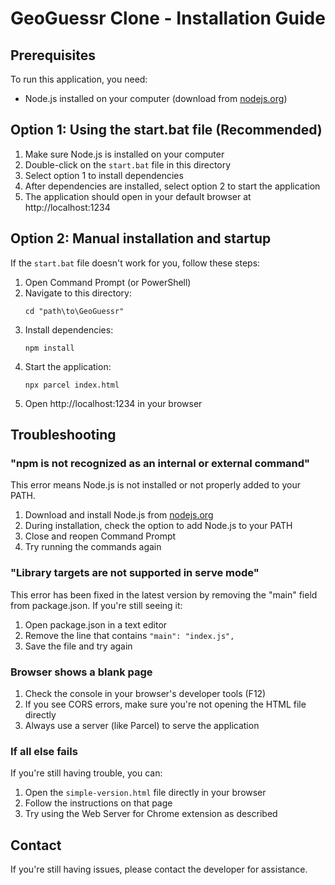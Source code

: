# GeoGuessr Clone - Installation Guide

## Prerequisites
To run this application, you need:
- Node.js installed on your computer (download from [nodejs.org](https://nodejs.org/))

## Option 1: Using the start.bat file (Recommended)

1. Make sure Node.js is installed on your computer
2. Double-click on the `start.bat` file in this directory
3. Select option 1 to install dependencies
4. After dependencies are installed, select option 2 to start the application
5. The application should open in your default browser at http://localhost:1234

## Option 2: Manual installation and startup

If the `start.bat` file doesn't work for you, follow these steps:

1. Open Command Prompt (or PowerShell)
2. Navigate to this directory:
   ```
   cd "path\to\GeoGuessr"
   ```
3. Install dependencies:
   ```
   npm install
   ```
4. Start the application:
   ```
   npx parcel index.html
   ```
5. Open http://localhost:1234 in your browser

## Troubleshooting

### "npm is not recognized as an internal or external command"

This error means Node.js is not installed or not properly added to your PATH.

1. Download and install Node.js from [nodejs.org](https://nodejs.org/)
2. During installation, check the option to add Node.js to your PATH
3. Close and reopen Command Prompt
4. Try running the commands again

### "Library targets are not supported in serve mode"

This error has been fixed in the latest version by removing the "main" field from package.json. If you're still seeing it:

1. Open package.json in a text editor
2. Remove the line that contains `"main": "index.js",`
3. Save the file and try again

### Browser shows a blank page

1. Check the console in your browser's developer tools (F12)
2. If you see CORS errors, make sure you're not opening the HTML file directly
3. Always use a server (like Parcel) to serve the application

### If all else fails

If you're still having trouble, you can:

1. Open the `simple-version.html` file directly in your browser
2. Follow the instructions on that page
3. Try using the Web Server for Chrome extension as described

## Contact

If you're still having issues, please contact the developer for assistance. 
